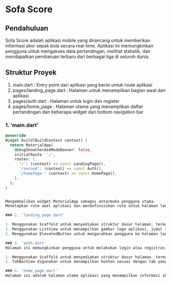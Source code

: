 # Sofa Score

## Pendahuluan

Sofa Score adalah aplikasi mobile yang dirancang untuk memberikan informasi skor sepak bola secara 
real-time. Aplikasi ini memungkinkan pengguna untuk mengakses data pertandingan, melihat statistik, dan 
mendapatkan pembaruan terbaru dari berbagai liga di seluruh dunia.

## Struktur Proyek

1. main.dart : Entry point dari aplikasi yang berisi untuk route aplikasi
2. pages/landing_page.dart : Halaman untuk menampilkan bagian awal dari aplikasi
3. pages/auth.dart : Halaman untuk login dan register
4. pages/home_page : Halaman utama yang menampilkan daftar pertandingan dan beberapa widget dari bottom navigation bar

### 1. 'main.dart'

```dart
@override
Widget build(BuildContext context) {
  return MaterialApp(
    debugShowCheckedModeBanner: false,
    initialRoute: '/',
    routes: {
      '/': (context) => const LandingPage(),
      '/second': (context) => const Auth(),
      '/homePage': (context) => const HomePage(),
    },
  );
}


Mengembalikan widget MaterialApp sebagai antarmuka pengguna utama.
Menetapkan rute awal aplikasi dan mendefinisikan rute untuk halaman landing, autentikasi, dan halaman utama.

### 2. 'landing_page.dart'

1. Menggunakan Scaffold untuk menyediakan struktur dasar halaman, termasuk AppBar dengan judul "Sofa Score".
2. Menggunakan ListView untuk menampilkan gambar logo aplikasi, judul sambutan, dan deskripsi singkat tentang aplikasi.
3. Menggunakan ElevatedButton untuk mengarahkan pengguna ke halaman login dan registrasi ketika tombol "Get Started" ditekan.

### 3. 'auth.dart'
Halaman ini memungkinkan pengguna untuk melakukan login atau registrasi ke aplikasi Sofa Score. Pengguna dapat memilih untuk login dengan email atau nomor telepon dan memasukkan kata sandi. Di sisi registrasi, pengguna dapat mengisi data pribadi seperti nama pengguna, tanggal lahir, jenis kelamin, dan negara. Halaman ini juga memiliki fitur untuk menunjukkan atau menyembunyikan kata sandi dan mengingat akun pengguna.

1. Menggunakan Scaffold untuk menyediakan struktur dasar halaman, termasuk AppBar yang berisi judul dan TabBar.
2. TabBarView digunakan untuk menampilkan konten sesuai dengan tab yang dipilih (Sign In atau Sign Up).

### 4. 'home_page.dart'
Halaman ini adalah halaman utama aplikasi yang menampilkan informasi skor, berita terbaru, dan daftar favorit pengguna. Halaman ini juga menggunakan BottomNavigationBar untuk navigasi antar tab.

